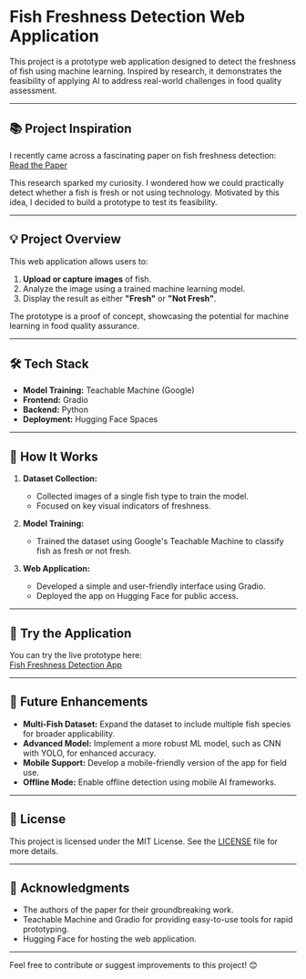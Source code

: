# Fish Freshness Detection Web Application

This project is a prototype web application designed to detect the freshness of fish using machine learning. Inspired by research, it demonstrates the feasibility of applying AI to address real-world challenges in food quality assessment.

---

## 📚 Project Inspiration

I recently came across a fascinating paper on fish freshness detection:  
[Read the Paper](https://link.springer.com/article/10.1007/s00217-024-04493-0)

This research sparked my curiosity. I wondered how we could practically detect whether a fish is fresh or not using technology. Motivated by this idea, I decided to build a prototype to test its feasibility.

---

## 💡 Project Overview

This web application allows users to:  
1. **Upload or capture images** of fish.  
2. Analyze the image using a trained machine learning model.  
3. Display the result as either **"Fresh"** or **"Not Fresh"**.

The prototype is a proof of concept, showcasing the potential for machine learning in food quality assurance.

---

## 🛠️ Tech Stack

- **Model Training:** Teachable Machine (Google)  
- **Frontend:** Gradio  
- **Backend:** Python  
- **Deployment:** Hugging Face Spaces  

---

## 🎯 How It Works

1. **Dataset Collection:**  
   - Collected images of a single fish type to train the model.  
   - Focused on key visual indicators of freshness.

2. **Model Training:**  
   - Trained the dataset using Google's Teachable Machine to classify fish as fresh or not fresh.

3. **Web Application:**  
   - Developed a simple and user-friendly interface using Gradio.  
   - Deployed the app on Hugging Face for public access.

---

## 🚀 Try the Application

You can try the live prototype here:  
[Fish Freshness Detection App](https://adarshmadhusoodanan-fish-freshness-project.hf.space)

---

## 🌟 Future Enhancements

- **Multi-Fish Dataset:** Expand the dataset to include multiple fish species for broader applicability.  
- **Advanced Model:** Implement a more robust ML model, such as CNN with YOLO, for enhanced accuracy.  
- **Mobile Support:** Develop a mobile-friendly version of the app for field use.  
- **Offline Mode:** Enable offline detection using mobile AI frameworks.

---

## 📄 License

This project is licensed under the MIT License. See the [LICENSE](LICENSE) file for more details.

---

## 🙌 Acknowledgments

- The authors of the paper for their groundbreaking work.  
- Teachable Machine and Gradio for providing easy-to-use tools for rapid prototyping.  
- Hugging Face for hosting the web application.

---

Feel free to contribute or suggest improvements to this project! 😊
